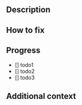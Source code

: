 ## Description

<!-- 이슈 번호를 적어주세요. ex)#79 -->

> <!-- 어떤 이슈인지 적어주세요. 필요에 따라 스크린샷 추가도 가능합니다.-->

## How to fix

<!-- 어떻게 해결할 것인지 적어주세요. -->

## Progress

<!-- 작업 할 일을 적어주세요. -->

- [] todo1
- [] todo2
- [] todo3

## Additional context

<!-- 이슈에 대한 주의 사항이나 궁금한 점, 더 나누고 싶은 이야기를 적어주세요. -->

